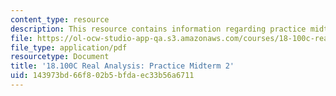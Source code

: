 ```yaml
---
content_type: resource
description: This resource contains information regarding practice midterm 2.
file: https://ol-ocw-studio-app-qa.s3.amazonaws.com/courses/18-100c-real-analysis-fall-2012/143973bd66f802b5bfdaec33b56a6711_MIT18_100CF12_mid2practice.pdf
file_type: application/pdf
resourcetype: Document
title: '18.100C Real Analysis: Practice Midterm 2'
uid: 143973bd-66f8-02b5-bfda-ec33b56a6711
---
```

